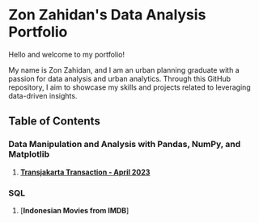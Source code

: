 # Zon Zahidan's Data Analysis Portfolio

Hello and welcome to my portfolio!

My name is Zon Zahidan, and I am an urban planning graduate with a passion for data analysis and urban analytics. Through this GitHub repository, I aim to showcase my skills and projects related to leveraging data-driven insights.

## Table of Contents

### Data Manipulation and Analysis with Pandas, NumPy, and Matplotlib

1. [**Transjakarta Transaction - April 2023**](Transjakarta.ipynb)


### SQL

1. [**Indonesian Movies from IMDB**]
